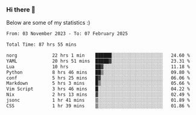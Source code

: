 ### Hi there 👋
Below are some of my statistics :)

<!--START_SECTION:waka-->

```txt
From: 03 November 2023 - To: 07 February 2025

Total Time: 87 hrs 55 mins

norg             22 hrs 1 min    ██████░░░░░░░░░░░░░░░░░░░   24.60 %
YAML             20 hrs 51 mins  █████▓░░░░░░░░░░░░░░░░░░░   23.31 %
Lua              10 hrs          ██▓░░░░░░░░░░░░░░░░░░░░░░   11.18 %
Python           8 hrs 46 mins   ██▒░░░░░░░░░░░░░░░░░░░░░░   09.80 %
conf             5 hrs 25 mins   █▓░░░░░░░░░░░░░░░░░░░░░░░   06.06 %
Markdown         5 hrs 3 mins    █▒░░░░░░░░░░░░░░░░░░░░░░░   05.66 %
Vim Script       3 hrs 46 mins   █░░░░░░░░░░░░░░░░░░░░░░░░   04.22 %
Nix              2 hrs 13 mins   ▓░░░░░░░░░░░░░░░░░░░░░░░░   02.49 %
jsonc            1 hr 41 mins    ▒░░░░░░░░░░░░░░░░░░░░░░░░   01.89 %
CSS              1 hr 39 mins    ▒░░░░░░░░░░░░░░░░░░░░░░░░   01.86 %
```

<!--END_SECTION:waka-->

<!--
**KlapenHz/KlapenHz** is a ✨ _special_ ✨ repository because its `README.md` (this file) appears on your GitHub profile.

Here are some ideas to get you started:

- 🔭 I’m currently working on ...
- 🌱 I’m currently learning ...
- 👯 I’m looking to collaborate on ...
- 🤔 I’m looking for help with ...
- 💬 Ask me about ...
- 📫 How to reach me: ...
- 😄 Pronouns: ...
- ⚡ Fun fact: ...
-->
